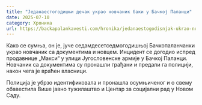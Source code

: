 ```yaml
---
title: "Једанаестогодишњи дечак украо новчаник баки у Бачкој Паланци"
date: 2025-07-10
category: Хроника
url: https://backapalankavesti.com/hronika/jedanaestogodisnjak-ukrao-novcanik-baki-u-backoj-palanci/
---
```


Како се сумња, он је, јуче седамдесетседмогодишњој Бачкопаланчанки украо новчаник са документима и новцем. Инцидент се догодио испред продавнице „Макси“ у улици Југословенске армије у Бачкој Паланци. Новчаник са документима су пронашли грађани и предали га полицији, након чега је враћен власници.

Полиција је убрзо идентификовала и пронашла осумњиченог и о свему обавестила Више јавно тужилаштво и Центар за социјални рад у Новом Саду.
